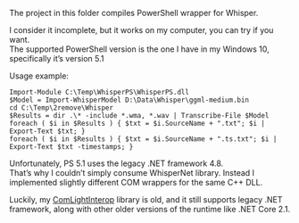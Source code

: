 ﻿The project in this folder compiles PowerShell wrapper for Whisper.

I consider it incomplete, but it works on my computer, you can try if you want.<br />
The supported PowerShell version is the one I have in my Windows 10, specifically it’s version 5.1

Usage example:

```
Import-Module C:\Temp\WhisperPS\WhisperPS.dll
$Model = Import-WhisperModel D:\Data\Whisper\ggml-medium.bin
cd C:\Temp\2remove\Whisper
$Results = dir .\* -include *.wma, *.wav | Transcribe-File $Model
foreach ( $i in $Results ) { $txt = $i.SourceName + ".txt"; $i | Export-Text $txt; }
foreach ( $i in $Results ) { $txt = $i.SourceName + ".ts.txt"; $i | Export-Text $txt -timestamps; }
```

Unfortunately, PS 5.1 uses the legacy .NET framework 4.8.<br />
That’s why I couldn’t simply consume WhisperNet library.
Instead I implemented slightly different COM wrappers for the same C++ DLL.

Luckily, my [ComLightInterop](https://www.nuget.org/packages/ComLightInterop/) library is old,
and it still supports legacy .NET framework, along with other older versions of the runtime like .NET Core 2.1.